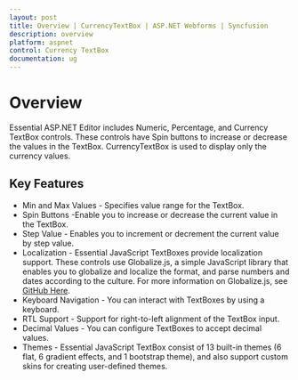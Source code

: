 ```yaml
---
layout: post
title: Overview | CurrencyTextBox | ASP.NET Webforms | Syncfusion
description: overview
platform: aspnet
control: Currency TextBox
documentation: ug
---
```


# Overview

Essential ASP.NET Editor includes Numeric, Percentage, and Currency TextBox controls. These controls have Spin buttons to increase or decrease the values in the TextBox. CurrencyTextBox is used to display only the currency values. 

## Key Features

* Min and Max Values - Specifies value range for the TextBox.
* Spin Buttons -Enable you to increase or decrease the current value in the TextBox.
* Step Value - Enables you to increment or decrement the current value by step value.
* Localization - Essential JavaScript TextBoxes provide localization support. These controls use Globalize.js, a simple JavaScript library that enables you to globalize and localize the format, and parse numbers and dates according to the culture. For more information on Globalize.js, see [GitHub Here](https://github.com/jquery/globalize).
* Keyboard Navigation - You can interact with TextBoxes by using a keyboard.
* RTL Support - Support for right-to-left alignment of the TextBox input.
* Decimal Values - You can configure TextBoxes to accept decimal values.
* Themes - Essential JavaScript TextBox consist of 13 built-in themes (6 flat, 6 gradient effects, and 1 bootstrap theme), and also support custom skins for creating user-defined themes.
